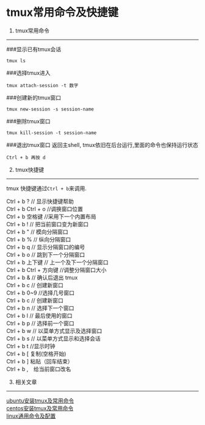 tmux常用命令及快捷键
===

1. tmux常用命令
---

###显示已有tmux会话

    tmux ls
	
###选择tmux进入

    tmux attach-session -t 数字

###创建新的tmux窗口

    tmux new-session -s session-name

###删除tmux窗口

    tmux kill-session -t session-name
	
###退出tmux窗口
返回主shell, tmux依旧在后台运行,里面的命令也保持运行状态

    Ctrl + b 再按 d
    
2. tmux快捷键
---

tmux 快捷键通过`Ctrl + b`来调用.

Ctrl + b ?  // 显示快捷键帮助   
Ctrl + b Ctrl + o  //调换窗口位置   
Ctrl + b 空格键  //采用下一个内置布局   
Ctrl + b ! // 把当前窗口变为新窗口   
Ctrl + b  "  // 模向分隔窗口   
Ctrl + b % // 纵向分隔窗口   
Ctrl + b q // 显示分隔窗口的编号   
Ctrl + b o // 跳到下一个分隔窗口   
Ctrl + b 上下键 // 上一个及下一个分隔窗口   
Ctrl + b Ctrl + 方向键 //调整分隔窗口大小   
Ctrl + b & // 确认后退出 tmux   
Ctrl + b c // 创建新窗口   
Ctrl + b 0~9 //选择几号窗口   
Ctrl + b c // 创建新窗口   
Ctrl + b n // 选择下一个窗口   
Ctrl + b l // 最后使用的窗口   
Ctrl + b p // 选择前一个窗口   
Ctrl + b w // 以菜单方式显示及选择窗口   
Ctrl + b s // 以菜单方式显示和选择会话   
Ctrl + b t //显示时钟   
Ctrl + b [ 复制(空格开始)   
Ctrl + b ] 粘贴（回车结束）   
Ctrl + b ,　给当前窗口改名   

3. 相关文章
---

[ubuntu安装tmux及常用命令](http://localhost/article/linux/ubuntu/ubuntu安装配置tmux及常用命令.html)   
[centos安装tmux及常用命令](http://localhost/article/linux/centos/centos安装tmux及常用命令.html)   
[linux通用命令及配置](http://localhost/article/linux/common/index.html)   